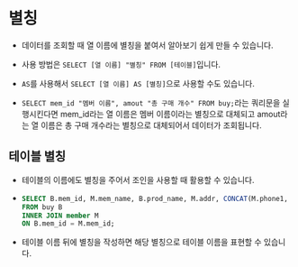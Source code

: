 # 별칭

- 데이터를 조회할 때 열 이름에 별칭을 붙여서 알아보기 쉽게 만들 수 있습니다.

- 사용 방법은 `SELECT [열 이름] "별칭" FROM [테이블]`입니다.

- `AS`를 사용해서 `SELECT [열 이름] AS [별칭]`으로 사용할 수도 있습니다.

- `SELECT mem_id "멤버 이름", amout "총 구매 개수" FROM buy;`라는 쿼리문을 실행시킨다면 mem_id라는 열 이름은 멤버 이름이라는 별칭으로 대체되고 amout라는 열 이름은 총 구매 개수라는 별칭으로 대체되어서 데이터가 조회됩니다.

## 테이블 별칭

- 테이블의 이름에도 별칭을 주어서 조인을 사용할 때 활용할 수 있습니다.

- ```SQL
  SELECT B.mem_id, M.mem_name, B.prod_name, M.addr, CONCAT(M.phone1, M.phone2) AS '연락처'
  FROM buy B
  INNER JOIN member M
  ON B.mem_id = M.mem_id;
  ```

- 테이블 이름 뒤에 별칭을 작성하면 해당 별칭으로 테이블 이름을 표현할 수 있습니다.
